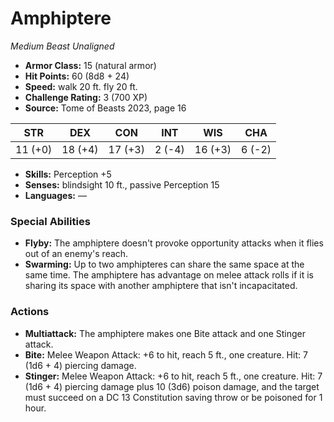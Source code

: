 # Amphiptere

*Medium* *Beast* *Unaligned*

- **Armor Class:** 15 (natural armor)
- **Hit Points:** 60 (8d8 + 24)
- **Speed:** walk 20 ft. fly 20 ft.
- **Challenge Rating:** 3 (700 XP)
- **Source:** Tome of Beasts 2023, page 16

| STR | DEX | CON | INT | WIS | CHA |
| --- | --- | --- | --- | --- | --- |
| 11 (+0) | 18 (+4) | 17 (+3) | 2 (-4) | 16 (+3) | 6 (-2) |

- **Skills:** Perception +5
- **Senses:** blindsight 10 ft., passive Perception 15
- **Languages:** —

### Special Abilities

- **Flyby:** The amphiptere doesn't provoke opportunity attacks when it flies out of an enemy's reach.
- **Swarming:** Up to two amphipteres can share the same space at the same time. The amphiptere has advantage on melee attack rolls if it is sharing its space with another amphiptere that isn't incapacitated.

### Actions

- **Multiattack:** The amphiptere makes one Bite attack and one Stinger attack.
- **Bite:** Melee Weapon Attack: +6 to hit, reach 5 ft., one creature. Hit: 7 (1d6 + 4) piercing damage.
- **Stinger:** Melee Weapon Attack: +6 to hit, reach 5 ft., one creature. Hit: 7 (1d6 + 4) piercing damage plus 10 (3d6) poison damage, and the target must succeed on a DC 13 Constitution saving throw or be poisoned for 1 hour.
